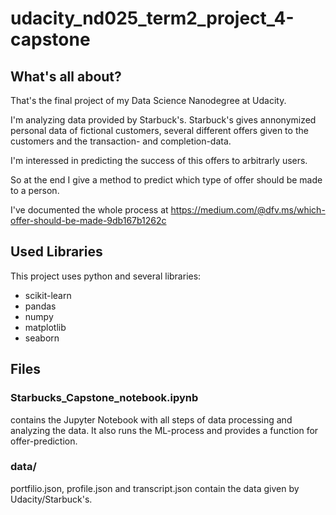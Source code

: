 # udacity_nd025_term2_project_4-capstone

## What's all about?

That's the final project of my Data Science Nanodegree at Udacity.

I'm analyzing data provided by Starbuck's. Starbuck's gives annonymized personal data of fictional customers, several different offers given to the customers and the transaction- and completion-data.

I'm interessed in predicting the success of this offers to arbitrarly users.

So at the end I give a method to predict which type of offer should be made to a person.

I've documented the whole process at https://medium.com/@dfv.ms/which-offer-should-be-made-9db167b1262c

## Used Libraries
This project uses python and several libraries:
* scikit-learn
* pandas
* numpy
* matplotlib
* seaborn

## Files
### Starbucks_Capstone_notebook.ipynb
contains the Jupyter Notebook with all steps
of data processing and analyzing the data. It also runs the ML-process and
provides a function for offer-prediction.

### data/
portfilio.json, profile.json and transcript.json contain the data given by
Udacity/Starbuck's.
